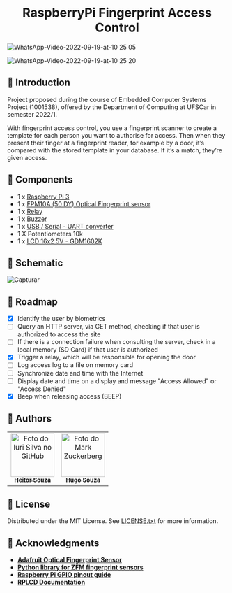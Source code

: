 <h1 align="center"> RaspberryPi Fingerprint Access Control </h1>

![WhatsApp-Video-2022-09-19-at-10 25 05](https://user-images.githubusercontent.com/39158108/191032555-744235cd-15d2-42db-b0dd-2c2b959f6726.gif) 

![WhatsApp-Video-2022-09-19-at-10 25 20](https://user-images.githubusercontent.com/39158108/191032673-4c773d0f-ce95-4d4a-b516-c426bf8f665f.gif)

## 🔵 Introduction

Project proposed during the course of Embedded Computer Systems Project (1001538), offered by the Department of Computing at UFSCar in semester 2022/1.


With fingerprint access control, you use a fingerprint scanner to create a template for each person you want to authorise for access. Then when they present their finger at a fingerprint reader, for example by a door, it’s compared with the stored template in your database. If it’s a match, they’re given access.

## 🔵 Components

- 1 x [Raspberry Pi 3](https://components101.com/sites/default/files/component_datasheet/Raspberry%20Pi%203%20Datasheet.pdf)
- 1 x [FPM10A (50 DY) Optical Fingerprint sensor](https://cdn.awsli.com.br/945/945993/arquivos/FPM10A-DY50.pdf) 
- 1 x [Relay](https://s3-sa-east-1.amazonaws.com/robocore-lojavirtual/258/Relay_AX.pdf)
- 1 x [Buzzer](https://datasheetspdf.com/datasheet/KY-006.html)
- 1 x [USB / Serial - UART converter](https://www.mouser.com/datasheet/2/117/usb232r-ds-v10-14032.pdf)
- 1 X Potentiometers 10k
- 1 x [LCD 16x2 5V - GDM1602K](https://www.sparkfun.com/datasheets/LCD/GDM1602K.pdf)

## 🔵 Schematic
![Capturar](https://user-images.githubusercontent.com/39158108/190927242-fd24282c-425d-45e4-a3ac-49613fc4d011.JPG)

## 🔵 Roadmap
- [x] Identify the user by biometrics 
- [ ] Query an HTTP server, via GET method, checking if that user is authorized to access the site
- [ ] If there is a connection failure when consulting the server, check in a local memory (SD Card) if that user is authorized
- [x] Trigger a relay, which will be responsible for opening the door
- [ ] Log access log to a file on memory card
- [ ] Synchronize date and time with the Internet
- [ ] Display date and time on a display and message "Access Allowed" or "Access Denied"
- [x] Beep when releasing access (BEEP)

## 🔵 Authors

<table>
  <tr>
    <td align="center">
      <a href="https://github.com/souzaitor">
        <img src="https://avatars.githubusercontent.com/souzaitor" width="100px;" alt="Foto do Iuri Silva no GitHub"/><br>
        <sub>
          <b>Heitor Souza</b>
        </sub>
      </a>
    </td>
    <td align="center">
      <a href="https://github.com/hugo-souza">
        <img src="https://avatars.githubusercontent.com/hugo-souza" width="100px;" alt="Foto do Mark Zuckerberg"/><br>
        <sub>
          <b>Hugo Souza</b>
        </sub>
      </a>
    </td>
  </tr>
</table>

<!-- LICENSE -->
## 🔵 License

Distributed under the MIT License. See [LICENSE.txt](https://github.com/souzaitor/RaspberryPi-Access-Control/blob/main/LICENSE) for more information.


## 🔵 Acknowledgments
* [**Adafruit Optical Fingerprint Sensor**](https://learn.adafruit.com/adafruit-optical-fingerprint-sensor/circuitpython)
* [**Python library for ZFM fingerprint sensors**](https://github.com/bastianraschke/pyfingerprint)
* [**Raspberry Pi GPIO pinout guide**](https://pinout.xyz/#)
* [**RPLCD Documentation**](https://rplcd.readthedocs.io/en/stable/)
